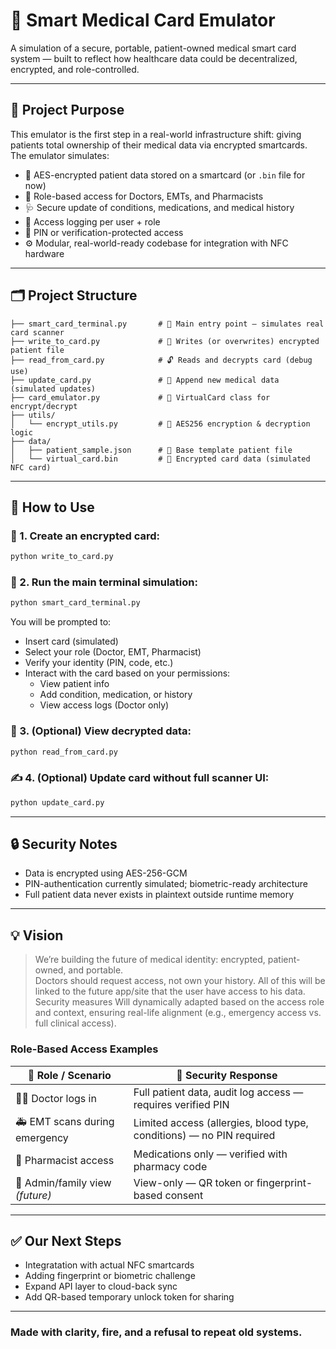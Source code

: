 
# 🧠 Smart Medical Card Emulator

A simulation of a secure, portable, patient-owned medical smart card system — built to reflect how healthcare data could be decentralized, encrypted, and role-controlled.

---

## 🚀 Project Purpose

This emulator is the first step in a real-world infrastructure shift: giving patients total ownership of their medical data via encrypted smartcards. The emulator simulates:

- 🔐 AES-encrypted patient data stored on a smartcard (or `.bin` file for now)
- 🧠 Role-based access for Doctors, EMTs, and Pharmacists
- 🩺 Secure update of conditions, medications, and medical history
- 📜 Access logging per user + role
- 🔏 PIN or verification-protected access
- ⚙️ Modular, real-world-ready codebase for integration with NFC hardware

---

## 🗂 Project Structure

```
├── smart_card_terminal.py       # 🔁 Main entry point – simulates real card scanner
├── write_to_card.py             # 📝 Writes (or overwrites) encrypted patient file
├── read_from_card.py            # 🔓 Reads and decrypts card (debug use)
├── update_card.py               # 🧩 Append new medical data (simulated updates)
├── card_emulator.py             # 🔧 VirtualCard class for encrypt/decrypt
├── utils/
│   └── encrypt_utils.py         # 🔐 AES256 encryption & decryption logic
├── data/
│   ├── patient_sample.json      # 🧪 Base template patient file
│   └── virtual_card.bin         # 💾 Encrypted card data (simulated NFC card)
```

---

## 🧪 How to Use

### 🔨 1. Create an encrypted card:
```bash
python write_to_card.py
```

### 🧠 2. Run the main terminal simulation:
```bash
python smart_card_terminal.py
```

You will be prompted to:
- Insert card (simulated)
- Select your role (Doctor, EMT, Pharmacist)
- Verify your identity (PIN, code, etc.)
- Interact with the card based on your permissions:
    - View patient info
    - Add condition, medication, or history
    - View access logs (Doctor only)

### 📖 3. (Optional) View decrypted data:
```bash
python read_from_card.py
```

### ✍️ 4. (Optional) Update card without full scanner UI:
```bash
python update_card.py
```

---

## 🔒 Security Notes

- Data is encrypted using AES-256-GCM
- PIN-authentication currently simulated; biometric-ready architecture
- Full patient data never exists in plaintext outside runtime memory

---

## 💡 Vision

> We’re building the future of medical identity: encrypted, patient-owned, and portable.  
> Doctors should request access, not own your history.
> All of this will be linked to the future app/site that the user have access to his data. 
> Security measures Will dynamically adapted based on the access role and context, ensuring real-life alignment (e.g., emergency access vs. full clinical access).

### Role-Based Access Examples

| 👥 **Role / Scenario**         | 🔐 **Security Response**                                             |
|-------------------------------|----------------------------------------------------------------------|
| 👨‍⚕️ Doctor logs in            | Full patient data, audit log access — requires verified PIN          |
| 🚑 EMT scans during emergency | Limited access (allergies, blood type, conditions) — no PIN required |
| 💊 Pharmacist access          | Medications only — verified with pharmacy code                       |
| 🧬 Admin/family view *(future)*| View-only — QR token or fingerprint-based consent                    |


---

## ✅ Our Next Steps

- Integratation with actual NFC smartcards
- Adding fingerprint or biometric challenge
- Expand API layer to cloud-back sync 
- Add QR-based temporary unlock token for sharing

---

### Made with clarity, fire, and a refusal to repeat old systems.
